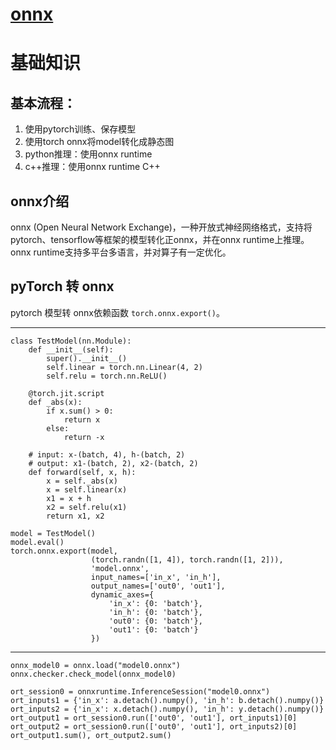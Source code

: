 # [onnx](https://github.com/iLovEing/notebook/issues/37)

# 基础知识
## 基本流程：
1. 使用pytorch训练、保存模型
2. 使用torch onnx将model转化成静态图
3. python推理：使用onnx runtime
4. c++推理：使用onnx runtime C++

## onnx介绍
onnx (Open Neural Network Exchange)，一种开放式神经网络格式，支持将pytorch、tensorflow等框架的模型转化正onnx，并在onnx runtime上推理。onnx runtime支持多平台多语言，并对算子有一定优化。

## pyTorch 转 onnx 
pytorch 模型转 onnx依赖函数 `torch.onnx.export()`。

---

```
class TestModel(nn.Module):
    def __init__(self):
        super().__init__()
        self.linear = torch.nn.Linear(4, 2)
        self.relu = torch.nn.ReLU()

    @torch.jit.script
    def _abs(x):
        if x.sum() > 0:
            return x
        else:
            return -x

    # input: x-(batch, 4), h-(batch, 2)
    # output: x1-(batch, 2), x2-(batch, 2)
    def forward(self, x, h):
        x = self._abs(x)
        x = self.linear(x)
        x1 = x + h
        x2 = self.relu(x1)
        return x1, x2

model = TestModel()
model.eval()
torch.onnx.export(model,
                  (torch.randn([1, 4]), torch.randn([1, 2])),
                  'model.onnx',
                  input_names=['in_x', 'in_h'],
                  output_names=['out0', 'out1'],
                  dynamic_axes={
                      'in_x': {0: 'batch'},
                      'in_h': {0: 'batch'},
                      'out0': {0: 'batch'},
                      'out1': {0: 'batch'}
                  })
```

---

```
onnx_model0 = onnx.load("model0.onnx")
onnx.checker.check_model(onnx_model0)

ort_session0 = onnxruntime.InferenceSession("model0.onnx")
ort_inputs1 = {'in_x': a.detach().numpy(), 'in_h': b.detach().numpy()}
ort_inputs2 = {'in_x': x.detach().numpy(), 'in_h': y.detach().numpy()}
ort_output1 = ort_session0.run(['out0', 'out1'], ort_inputs1)[0]
ort_output2 = ort_session0.run(['out0', 'out1'], ort_inputs2)[0]
ort_output1.sum(), ort_output2.sum()
```
